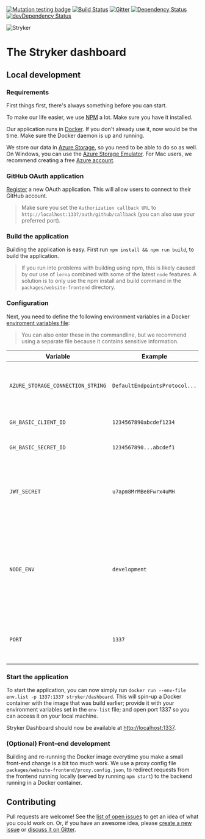 [![Mutation testing badge](https://img.shields.io/endpoint?style=flat&url=https%3A%2F%2Fbadge-api.stryker-mutator.io%2Fgithub.com%2Fstryker-mutator%2Fstryker-dashboard%2Fmaster)](https://dashboard.stryker-mutator.io/reports/github.com/stryker-mutator/stryker-dashboard/master)
[![Build Status](https://github.com/stryker-mutator/stryker-dashboard/workflows/CI/badge.svg)](https://github.com/stryker-mutator/stryker-dashboard/actions?workflow=CI)
[![Gitter](https://badges.gitter.im/stryker-mutator/stryker.svg)](https://gitter.im/stryker-mutator/stryker?utm_source=badge&utm_medium=badge&utm_campaign=pr-badge)
[![Dependency Status](https://img.shields.io/david/stryker-mutator/stryker-badge.svg)](https://david-dm.org/stryker-mutator/stryker-badge)
[![devDependency Status](https://img.shields.io/david/dev/stryker-mutator/stryker-badge.svg)](https://david-dm.org/stryker-mutator/stryker-badge#info=devDependencies)

![Stryker](https://github.com/stryker-mutator/stryker/raw/master/stryker-80x80.png)

# The Stryker dashboard

## Local development

### Requirements

First things first, there's always something before you can start.

To make our life easier, we use [NPM](https://www.npmjs.com/) a lot. Make sure you have it installed.

Our application runs in [Docker](https://www.docker.com/). If you don't already use it, now would be the time. Make sure the Docker daemon is up and running.

We store our data in [Azure Storage](https://azure.microsoft.com/en-us/free/services/storage/), so you need to be able to do so as well. On Windows, you can use the [Azure Storage Emulator](https://docs.microsoft.com/en-gb/azure/storage/common/storage-use-emulator). For Mac users, we recommend creating a free [Azure account](https://azure.microsoft.com/en-us/free/services/storage/).

### GitHub OAuth application

[Register](https://github.com/settings/applications/new) a new OAuth application. This will allow users to connect to their GitHub account.

> Make sure you set the `Authorization callback URL` to `http://localhost:1337/auth/github/callback` (you can also use your preferred port).

### Build the application

Building the application is easy. First run `npm install && npm run build`, to build the application.

> If you run into problems with building using npm, this is likely caused by our use of `lerna` combined with some of the latest `node` features. A solution is to only use the npm install and build command in the `packages/website-frontend` directory.

### Configuration

Next, you need to define the following environment variables in a Docker [enviroment variables file](https://docs.docker.com/engine/reference/commandline/run/#set-environment-variables--e-env-env-file):

> You can also enter these in the commandline, but we recommend using a separate file because it contains sensitive information.

| Variable                          | Example                       | Explanation                                                                                                                        | Required |
| --------------------------------- | ----------------------------- | ---------------------------------------------------------------------------------------------------------------------------------- | -------- |
| `AZURE_STORAGE_CONNECTION_STRING` | `DefaultEndpointsProtocol...` | Azure-issued String to connect to your Azure Storage.                                                                              | Yes      |
| `GH_BASIC_CLIENT_ID`              | `1234567890abcdef1234`        | GitHub-issued Client ID.                                                                                                           | Yes      |
| `GH_BASIC_SECRET_ID`              | `1234567890...abcdef1`        | GitHub-issued Client Secret.                                                                                                       | Yes      |
| `JWT_SECRET`                      | `u7apm8MrMBe8Fwrx4uMH`        | The secret for the HMAC algorithm that creates the signature of the [JWT](https://tools.ietf.org/html/rfc7519).                    | Yes      |
| `NODE_ENV`                        | `development`                 | Node setting for production environment. Used by us for some SSL settings. Can be either: `production` (default) or `development`. | No       |
| `PORT`                            | `1337`                        | Port on which Stryker Dashboard will listen for connections.                                                                       | No       |

### Start the application

To start the application, you can now simply run `docker run --env-file env.list -p 1337:1337 stryker/dashboard`. This will spin-up a Docker container with the image that was build earlier; provide it with your environment variables set in the `env-list` file; and open port 1337 so you can access it on your local machine.

Stryker Dashboard should now be available at [http://localhost:1337](http://localhost:1337).

### (Optional) Front-end development

Building and re-running the Docker image everytime you make a small front-end change is a bit too much work. We use a proxy config file `packages/website-frontend/proxy.config.json`, to redirect requests from the frontend running locally (served by running `npm start`) to the backend running in a Docker container.

## Contributing

Pull requests are welcome!
See the [list of open issues](https://github.com/stryker-mutator/stryker-badge/issues) to get an idea of what you could work on.
Or, if you have an awesome idea, please [create a new issue](https://github.com/stryker-mutator/stryker-badge/issues/new) or [discuss it on Gitter](https://gitter.im/stryker-mutator/stryker).
